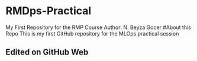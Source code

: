 # RMDps-Practical
My First Repository for the RMP Course
Author: N. Beyza Gocer
#About this Repo
This is my first GitHub repository for the MLOps practical session
## Edited on GitHub Web
